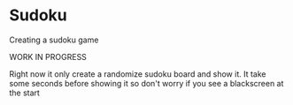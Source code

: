 # Sudoku
Creating a sudoku game

WORK IN PROGRESS

Right now it only create a randomize sudoku board and show it.
It take some seconds before showing it so don't worry if you see a blackscreen at the start
